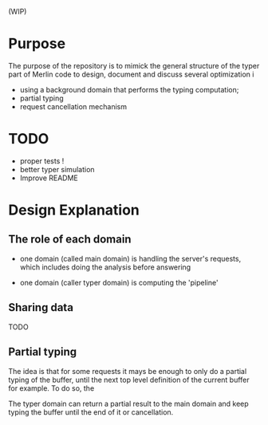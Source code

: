 (WIP)

# Purpose

The purpose of the repository is to mimick the general structure of the typer part of 
Merlin code to design, document and discuss several optimization i
- using a background domain that performs the typing computation;
- partial typing
- request cancellation mechanism

# TODO
- proper tests ! 
- better typer simulation
- Improve README

# Design Explanation

## The role of each domain
- one domain (called main domain) is handling the server's requests, which 
includes doing the analysis before answering

- one domain (caller typer domain) is computing the 'pipeline'

## Sharing data

TODO 

## Partial typing

The idea is that for some requests it mays be enough to only do a partial typing of the buffer, until the next top level definition of the current buffer for example. To do so, the 


The typer domain can return a partial result to the main domain and keep typing the buffer until the end of it or cancellation. 
